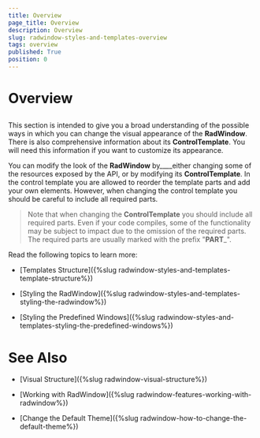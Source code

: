 ```yaml
---
title: Overview
page_title: Overview
description: Overview
slug: radwindow-styles-and-templates-overview
tags: overview
published: True
position: 0
---
```


# Overview



## 

This section is intended to give you a broad understanding of the possible ways in which you can change the visual appearance of the __RadWindow__. There is also comprehensive information about its __ControlTemplate__. You will need this information if you want to customize its appearance. 

You can modify the look of the __RadWindow__ by____either changing some of the resources exposed by the API, or by modifying its __ControlTemplate__. In the control template you are allowed to reorder the template parts and add your own elements. However, when changing the control template you should be careful to include all required parts.

>Note that when changing the __ControlTemplate__ you should include all required parts. Even if your code compiles, some of the functionality may be subject to impact due to the omission of the required parts. The required parts are usually marked with the prefix "__PART___".

Read the following topics to learn more:

* [Templates Structure]({%slug radwindow-styles-and-templates-template-structure%})

* [Styling the RadWindow]({%slug radwindow-styles-and-templates-styling-the-radwindow%})

* [Styling the Predefined Windows]({%slug radwindow-styles-and-templates-styling-the-predefined-windows%})

# See Also

 * [Visual Structure]({%slug radwindow-visual-structure%})

 * [Working with RadWindow]({%slug radwindow-features-working-with-radwindow%})

 * [Change the Default Theme]({%slug radwindow-how-to-change-the-default-theme%})
